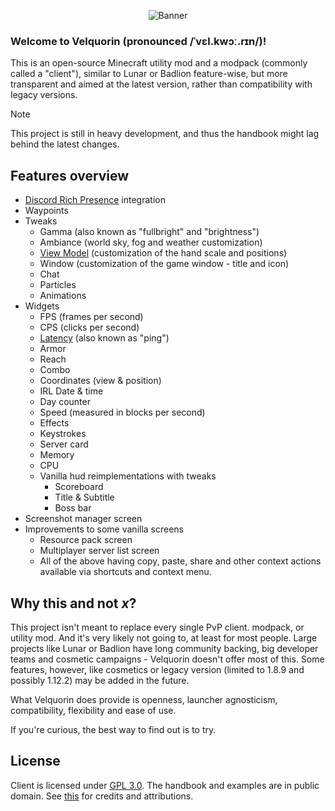 <p align="center">
    <img align="center" alt="Banner" src="/branding/banner.png">
</p>

### Welcome to Velquorin (**pronounced /ˈvɛl.kwɔː.rɪn/**)!
This is an open-source Minecraft utility mod and a modpack (commonly called a "client"), similar to Lunar or Badlion feature-wise, but more transparent and aimed at the latest version, rather than compatibility with legacy versions.

> [!NOTE]
> This project is still in heavy development, and thus the handbook might lag behind the latest changes.

## Features overview
- [Discord Rich Presence](/reference/glossary#discord-rich-presence) integration
- Waypoints
- Tweaks
  - Gamma (also known as "fullbright" and "brightness")
  - Ambiance (world sky, fog and weather customization)
  - [View Model](/reference/glossary#view-model) (customization of the hand scale and positions)
  - Window (customization of the game window - title and icon)
  - Chat
  - Particles
  - Animations
- Widgets
  - FPS (frames per second)
  - CPS (clicks per second)
  - [Latency](/reference/glossary#latency) (also known as "ping")
  - Armor
  - Reach
  - Combo
  - Coordinates (view & position)
  - IRL Date & time
  - Day counter
  - Speed (measured in blocks per second)
  - Effects
  - Keystrokes
  - Server card
  - Memory
  - CPU
  - Vanilla hud reimplementations with tweaks
    - Scoreboard
    - Title & Subtitle
    - Boss bar
- Screenshot manager screen
- Improvements to some vanilla screens
  - Resource pack screen
  - Multiplayer server list screen
  - All of the above having copy, paste, share and other context actions available via shortcuts and context menu.

## Why this and not *x*?
This project isn't meant to replace every single PvP client. modpack, or utility mod. And it's very likely not going to, at least for most people.
Large projects like Lunar or Badlion have long community backing, big developer teams and cosmetic campaigns - Velquorin doesn't offer most of this.
Some features, however, like cosmetics or legacy version (limited to 1.8.9 and possibly 1.12.2) may be added in the future.

What Velquorin does provide is openness, launcher agnosticism, compatibility, flexibility and ease of use.

If you're curious, the best way to find out is to try.

## License
Client is licensed under [GPL 3.0](http://choosealicense.com/licenses/gpl-3.0/). The handbook and examples are in public domain.
See [this](https://github.com/velquorin/client?tab=readme-ov-file#credits--attributions) for credits and attributions.
